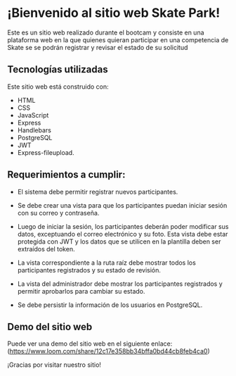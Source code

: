 # ¡Bienvenido al sitio web Skate Park!

Este es un sitio web realizado durante el bootcam y consiste en una plataforma web en la que quienes quieran participar en una competencia de Skate se se podrán registrar y revisar el estado de su solicitud

## Tecnologías utilizadas
Este sitio web está construido con:

- HTML
- CSS
- JavaScript
- Express
- Handlebars
- PostgreSQL
- JWT
- Express-fileupload.

## Requerimientos a cumplir:

- El sistema debe permitir registrar nuevos participantes.

- Se debe crear una vista para que los participantes puedan iniciar sesión con su
correo y contraseña.

- Luego de iniciar la sesión, los participantes deberán poder modificar sus datos,
exceptuando el correo electrónico y su foto. Esta vista debe estar protegida con JWT
y los datos que se utilicen en la plantilla deben ser extraídos del token.

- La vista correspondiente a la ruta raíz debe mostrar todos los participantes
registrados y su estado de revisión.

- La vista del administrador debe mostrar los participantes registrados y permitir
aprobarlos para cambiar su estado.

- Se debe persistir la información de los usuarios en PostgreSQL.

## Demo del sitio web
Puede ver una demo del sitio web en el siguiente enlace: (https://www.loom.com/share/12c17e358bb34bffa0bd44cb8feb4ca0)

¡Gracias por visitar nuestro sitio!


